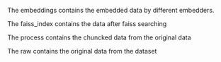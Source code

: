 The embeddings contains the embedded data by different embedders.

The faiss_index contains the data after faiss searching

The process contains the chuncked data from the original data

The raw contains the original data from the dataset
